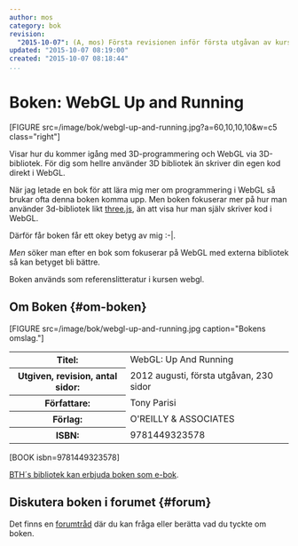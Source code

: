 ```yaml
---
author: mos
category: bok
revision:
  "2015-10-07": (A, mos) Första revisionen inför första utgåvan av kursen webgl.
updated: "2015-10-07 08:19:00"
created: "2015-10-07 08:18:44"
...
```

Boken: WebGL Up and Running
==================================

[FIGURE src=/image/bok/webgl-up-and-running.jpg?a=60,10,10,10&w=c5 class="right"]

Visar hur du kommer igång med 3D-programmering och WebGL via 3D-bibliotek. För dig som hellre använder 3D bibliotek än skriver din egen kod direkt i WebGL.

<!--more-->

När jag letade en bok för att lära mig mer om programmering i WebGL så brukar ofta denna boken komma upp. Men boken fokuserar mer på hur man använder 3d-bibliotek likt [three.js](http://threejs.org/), än att visa hur man själv skriver kod i WebGL.

Därför får boken får ett okey betyg av mig :-|. 

*Men* söker man efter en bok som fokuserar på WebGL med externa bibliotek så kan betyget bli bättre.

Boken används som referenslitteratur i kursen webgl.



Om Boken {#om-boken}
--------------------

[FIGURE src=/image/bok/webgl-up-and-running.jpg caption="Bokens omslag."]

<table>
<tr><th>Titel:</th><td>WebGL: Up And Running<td></tr>
<tr><th>Utgiven, revision, antal sidor:</th><td>2012 augusti, första utgåvan, 230 sidor<td></tr>
<tr><th>Författare:</th><td>Tony Parisi<td></tr>
<tr><th>Förlag:</th><td>O'REILLY & ASSOCIATES<td></tr>
<tr><th>ISBN:</th><td>9781449323578<td></tr>
</table>

[BOOK isbn=9781449323578]

[BTH´s bibliotek kan erbjuda boken som e-bok](http://goo.gl/gHoHE2).



Diskutera boken i forumet {#forum}
----------------------------------

Det finns en [forumtråd](t/4653) där du kan fråga eller berätta vad du tyckte om boken.




